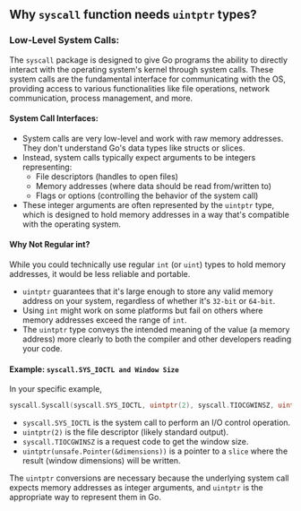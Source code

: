 ## Why `syscall` function needs `uintptr` types?

### Low-Level System Calls:

The `syscall` package is designed to give Go programs the ability to directly interact with the operating system's kernel through system calls. These system calls are the fundamental interface for communicating with the OS, providing access to various functionalities like file operations, network communication, process management, and more.

#### System Call Interfaces:

- System calls are very low-level and work with raw memory addresses. They don't understand Go's data types like structs or slices.
- Instead, system calls typically expect arguments to be integers representing:
    - File descriptors (handles to open files)
    - Memory addresses (where data should be read from/written to)
    - Flags or options (controlling the behavior of the system call)
- These integer arguments are often represented by the `uintptr` type, which is designed to hold memory addresses in a way that's compatible with the operating system.

#### Why Not Regular int?

While you could technically use regular `int` (or `uint`) types to hold memory addresses, it would be less reliable and portable.

- `uintptr` guarantees that it's large enough to store any valid memory address on your system, regardless of whether it's `32-bit` or `64-bit`.
- Using `int` might work on some platforms but fail on others where memory addresses exceed the range of `int`.
- The `uintptr` type conveys the intended meaning of the value (a memory address) more clearly to both the compiler and other developers reading your code.

#### Example: `syscall.SYS_IOCTL and Window Size`

In your specific example, 
```go
syscall.Syscall(syscall.SYS_IOCTL, uintptr(2), syscall.TIOCGWINSZ, uintptr(unsafe.Pointer(&dimensions)))
```

- `syscall.SYS_IOCTL` is the system call to perform an I/O control operation.
- `uintptr(2)` is the file descriptor (likely standard output).
- `syscall.TIOCGWINSZ` is a request code to get the window size.
- `uintptr(unsafe.Pointer(&dimensions))` is a pointer to a `slice` where the result (window dimensions) will be written.

The `uintptr` conversions are necessary because the underlying system call expects memory addresses as integer arguments, and `uintptr` is the appropriate way to represent them in Go.
